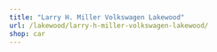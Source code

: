 ```yaml
---
title: "Larry H. Miller Volkswagen Lakewood"
url: /lakewood/larry-h-miller-volkswagen-lakewood/
shop: car
---
```

